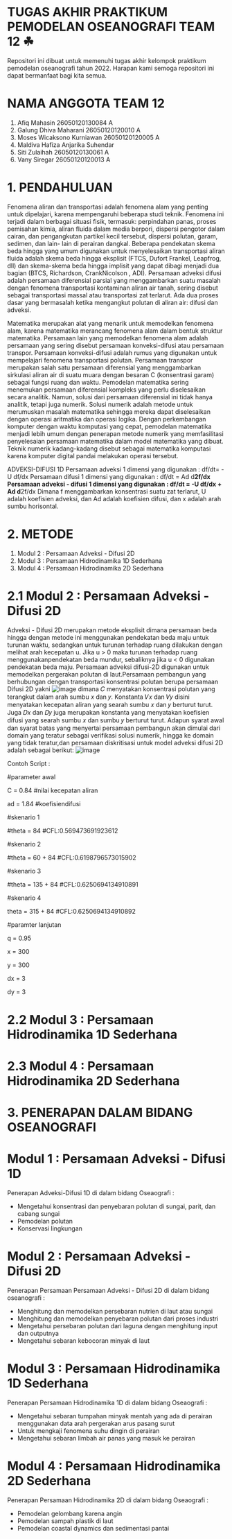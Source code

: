 # TUGAS AKHIR PRAKTIKUM PEMODELAN OSEANOGRAFI TEAM 12 ☘
Repositori ini dibuat untuk memenuhi tugas akhir kelompok praktikum pemodelan oseanografi tahun 2022. Harapan kami semoga repositori ini dapat bermanfaat bagi kita semua.
# NAMA ANGGOTA TEAM 12
1. Afiq Mahasin 26050120130084 A
2. Galung Dhiva Maharani 26050120120010 A
3. Moses Wicaksono Kurniawan 26050120120005 A
4. Maldiva Hafiza Anjarika Suhendar
5. Siti Zulaihah 26050120130061 A
6. Vany Siregar 26050120120013 A
# 1. PENDAHULUAN
Fenomena aliran dan transportasi adalah fenomena alam yang penting untuk dipelajari, karena mempengaruhi beberapa studi teknik. Fenomena ini terjadi dalam berbagai  situasi fisik, termasuk: perpindahan panas, proses pemisahan  kimia, aliran fluida dalam media berpori, dispersi pengotor dalam cairan, dan pengangkutan partikel kecil tersebut, dispersi polutan, garam, sedimen, dan lain- lain di  perairan dangkal. Beberapa pendekatan  skema beda hingga yang umum digunakan untuk menyelesaikan transportasi aliran fluida adalah skema beda hingga eksplisit (FTCS, Dufort Frankel, Leapfrog, dll) dan skema-skema beda hingga implisit yang dapat dibagi menjadi dua bagian (BTCS, Richardson, CrankNicolson , ADI). Persamaan adveksi difusi adalah persamaan diferensial parsial yang menggambarkan suatu masalah dengan fenomena transportasi kontaminan aliran air tanah,  sering disebut sebagai transportasi massal atau transportasi zat terlarut. Ada dua proses dasar yang bermasalah ketika mengangkut polutan di aliran air: difusi dan adveksi.

Matematika merupakan alat yang menarik untuk memodelkan fenomena  alam, karena matematika merancang fenomena alam dalam bentuk struktur matematika. Persamaan  lain yang memodelkan fenomena  alam adalah persamaan  yang sering disebut persamaan konveksi-difusi atau persamaan transpor. Persamaan konveksi-difusi adalah rumus yang digunakan untuk mempelajari fenomena transportasi polutan. Persamaan transpor merupakan salah satu persamaan diferensial yang menggambarkan sirkulasi aliran air di suatu muara dengan besaran C (konsentrasi garam) sebagai fungsi ruang dan waktu. Pemodelan matematika sering menemukan persamaan diferensial kompleks yang perlu diselesaikan secara analitik. Namun, solusi dari persamaan diferensial ini tidak hanya analitik, tetapi juga  numerik. Solusi numerik adalah metode untuk merumuskan masalah matematika  sehingga mereka dapat diselesaikan dengan operasi aritmatika dan operasi logika. Dengan perkembangan komputer dengan waktu komputasi yang  cepat,  pemodelan matematika menjadi lebih umum dengan penerapan metode numerik yang memfasilitasi penyelesaian persamaan matematika dalam  model matematika yang  dibuat. Teknik numerik kadang-kadang disebut sebagai matematika komputasi karena komputer digital pandai melakukan operasi tersebut.

ADVEKSI-DIFUSI 1D
Persamaan adveksi 1 dimensi yang digunakan :
df/dt= -U df/dx
Persamaan difusi 1 dimensi yang digunakan :
df/dt = Ad d**2f/dx
Persamaan adveksi - difusi 1 dimensi yang digunakan :
df/dt = -U df/dx + Ad d**2f/dx
Dimana f menggambarkan konsentrasi suatu zat terlarut, U adalah koefisien adveksi, dan Ad adalah koefisien difusi, dan x adalah arah sumbu horisontal.
# 2. METODE 
1. Modul 2 : Persamaan Adveksi - Difusi 2D
2. Modul 3 : Persamaan Hidrodinamika 1D Sederhana
3. Modul 4 : Persamaan Hidrodinamika 2D Sederhana
# 2.1 Modul 2 : Persamaan Adveksi - Difusi 2D
Adveksi - Difusi 2D merupakan metode eksplisit dimana persamaan beda hingga dengan metode ini menggunakan pendekatan beda maju untuk turunan waktu, sedangkan untuk turunan terhadap ruang dilakukan dengan melihat arah kecepatan u. Jika u > 0 maka turunan terhadap ruang menggunakanpendekatan beda mundur, sebaliknya jika u < 0 digunakan pendekatan beda maju. Persamaan adveksi difusi-2D digunakan untuk memodelkan pergerakan polutan di laut.Persamaan pembangun yang berhubungan dengan transportasi konsentrasi polutan berupa persamaan Difusi 2D yakni 
![image](https://user-images.githubusercontent.com/78490254/169945155-12fcf280-d912-42c3-82e3-6df12c6b44da.png)
dimana 𝐶 menyatakan konsentrasi polutan yang terangkut dalam arah sumbu 𝑥 dan 𝑦. Konstanta 𝑉𝑥 dan 𝑉𝑦 disini menyatakan kecepatan aliran yang searah sumbu 𝑥 dan 𝑦 berturut turut. Juga 𝐷𝑥 dan 𝐷𝑦 juga merupakan konstanta yang menyatakan koefisien difusi yang searah sumbu 𝑥 dan sumbu 𝑦 berturut turut. Adapun syarat awal dan syarat batas yang menyertai persamaan pembangun akan dimulai dari domain yang teratur sebagai verifikasi solusi numerik, hingga ke domain yang tidak teratur,dan persamaan diskritisasi untuk model adveksi difusi 2D adalah sebagai berikut:
![image](https://user-images.githubusercontent.com/78490254/169945433-59a4eae5-71df-4a11-b1e8-fc93e0b8c75e.png)

Contoh Script :

#parameter awal

C = 0.84  #nilai kecepatan aliran

ad = 1.84  #koefisiendifusi

#skenario 1

#theta = 84 #CFL:0.569473691923612

#skenario 2

#theta = 60 + 84 #CFL:0.6198796573015902

#skenario 3

#theta = 135 + 84 #CFL:0.6250694134910891

#skenario 4

theta = 315 + 84 #CFL:0.6250694134910892

#paramter lanjutan

q = 0.95

x = 300

y = 300

dx = 3

dy = 3
# 2.2 Modul 3 : Persamaan Hidrodinamika 1D Sederhana
# 2.3 Modul 4 : Persamaan Hidrodinamika 2D Sederhana

# 3. PENERAPAN DALAM BIDANG OSEANOGRAFI
# Modul 1 : Persamaan Adveksi - Difusi 1D
Penerapan Adveksi-Difusi 1D di dalam bidang Oseaografi :
- Mengetahui konsentrasi dan penyebaran polutan di sungai, parit, dan cabang sungai
- Pemodelan polutan
- Konservasi lingkungan
# Modul 2 : Persamaan Adveksi - Difusi 2D
Penerapan Persamaan Persamaan Adveksi - Difusi 2D di dalam bidang oseanografi :
- Menghitung dan memodelkan persebaran nutrien di laut atau sungai 
- Menghitung dan memodelkan penyebaran polutan dari proses industri
- Mengetahui persebaran polutan dari laguna dengan menghitung input dan outputnya
- Mengetahui sebaran kebocoran minyak di laut
# Modul 3 : Persamaan Hidrodinamika 1D Sederhana
Penerapan Persamaan Hidrodinamika 1D di dalam bidang Oseaografi :
- Mengetahui sebaran tumpahan minyak mentah yang ada di perairan menggunakan data arah pergerakan arus pasang surut
- Untuk mengkaji fenomena suhu dingin di perairan 
- Mengetahui sebaran limbah air panas yang masuk ke perairan
# Modul 4 : Persamaan Hidrodinamika 2D Sederhana
Penerapan Persamaan Hidrodinamika 2D di dalam bidang Oseaografi :
- Pemodelan gelombang karena angin
- Pemodelan sampah plastik di laut
- Pemodelan coastal dynamics dan sedimentasi pantai
